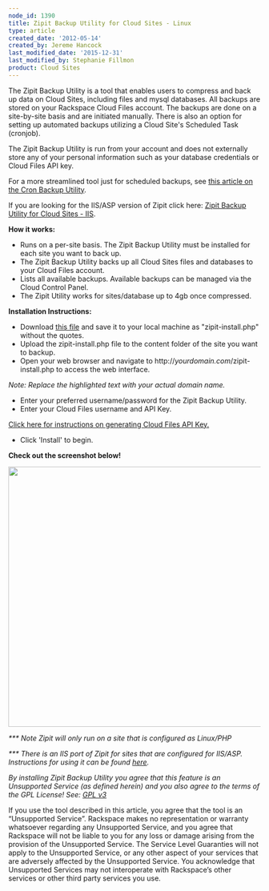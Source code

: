 ```yaml
---
node_id: 1390
title: Zipit Backup Utility for Cloud Sites - Linux
type: article
created_date: '2012-05-14'
created_by: Jereme Hancock
last_modified_date: '2015-12-31'
last_modified_by: Stephanie Fillmon
product: Cloud Sites
---
```


The Zipit Backup Utility is a tool that enables users to compress and
back up data on Cloud Sites, including files and mysql databases. All
backups are stored on your Rackspace Cloud Files account. The backups
are done on a site-by-site basis and are initiated manually. There is
also an option for setting up automated backups utilizing a Cloud
Site's Scheduled Task (cronjob).

The Zipit Backup Utility is run from your account and does not
externally store any of your personal information such as your database
credentials or Cloud Files API key.

For a more streamlined tool just for scheduled backups, see [this
article on the Cron Backup
Utility](/how-to/scheduled-backup-cloud-sites-to-cloud-files).

If you are looking for the IIS/ASP version of Zipit click here: [Zipit
Backup Utility for Cloud Sites - IIS](http://www.aspxzipitbackup.com/).

**How it works:**

-   Runs on a per-site basis. The Zipit Backup Utility must be installed
    for each site you want to back up.
-   The Zipit Backup Utility backs up all Cloud Sites files and
    databases to your Cloud Files account.
-   Lists all available backups. Available backups can be managed via
    the Cloud Control Panel.
-   The Zipit Utility works for sites/database up to 4gb
    once compressed.

**Installation Instructions:**

-   Download [this
    file](https://raw.github.com/jeremehancock/zipit-backup-utility-installer/master/zipit-install.php)
    and save it to your local machine as "zipit-install.php" without
    the quotes.
-   Upload the zipit-install.php file to the content folder of the site
    you want to backup.
-   Open your web browser and navigate to
    http://*<span>yourdomain.com</span>*/zipit-install.php to access the
    web interface.

 <span>*Note: Replace the highlighted text with your actual domain
name.*</span>

-   Enter your preferred username/password for the Zipit Backup Utility.
-   Enter your Cloud Files username and API Key.

[<span>Click here for instructions on generating Cloud Files API
Key.</span>](/how-to/view-and-reset-your-api-key)

-   Click 'Install' to begin.

**Check out the screenshot below!**

<img src="https://8026b2e3760e2433679c-fffceaebb8c6ee053c935e8915a3fbe7.ssl.cf2.rackcdn.com/field/image/zipit_1.gif" width="600" height="520" />

*\*\*\* Note Zipit will only run on a site that is configured as
Linux/PHP*

*\*\*\* There is an IIS port of Zipit for sites that are configured for
IIS/ASP. Instructions for using it can be found
[here](http://aspxzipitbackup.com/).*

*<span> </span>*

*<span>By installing Zipit Backup Utility you agree that this feature is
an Unsupported Service (as defined herein) and you also agree to the
terms of the GPL License! See:</span><span> [GPL
v3](http://www.gnu.org/licenses/gpl-3.0.en.html)</span>*


<span class="Normal__Char">If you use the tool described in this
article, you agree that the tool is an &ldquo;Unsupported Service&rdquo;. Rackspace
makes no representation or warranty whatsoever regarding any Unsupported
Service, and you agree that Rackspace will not be liable to you for any
loss or damage arising from the provision of the Unsupported Service.
The Service Level Guaranties will not apply to the Unsupported Service,
or any other aspect of your services that are adversely affected by the
Unsupported Service.  You acknowledge that Unsupported Services may not
interoperate with Rackspace&rsquo;s other services or other third party
services you use.  </span>

